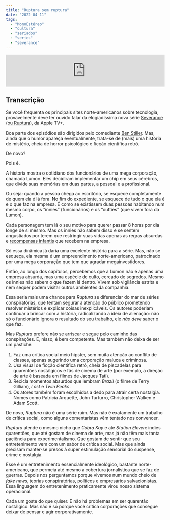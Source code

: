 ```yaml
---
title: "Ruptura sem ruptura"
date: "2022-04-11"
tags: 
  - "MonoEstéreo"
  - "cultura"
  - "seriados"
  - "series"
  - "severance"
---
```


<iframe src="https://anchor.fm/monoestereo/embed/episodes/Ruptura-sem-ruptura-e1h1nv2" height="102px" width="100%" frameborder="0" scrolling="no"></iframe>

## Transcrição

Se você frequenta os principais sites norte-americanos sobre tecnologia, provavelmente deve ter ouvido falar da elogiadíssima nova série [Severance (ou Ruptura)](https://tv.apple.com/br/show/ruptura/umc.cmc.1srk2goyh2q2zdxcx605w8vtx), da Apple TV+.

Boa parte dos episódios são dirigidos pelo comediante [Ben Stiller](https://en.wikipedia.org/wiki/Ben_Stiller). Mas, ainda que o humor apareça eventualmente, trata-se de (mais) uma história de mistério, cheia de horror psicológico e ficção científica retrô.

De novo?

Pois é.

A história mostra o cotidiano dos funcionários de uma mega corporação, chamada Lumon. Eles decidiram implementar um chip em seus cérebros, que divide suas memórias em duas partes, a pessoal e a profissional.

Ou seja: quando a pessoa chega ao escritório, se esquece completamente de quem ela é lá fora. No fim do expediente, se esquece de tudo o que ela é e o que faz na empresa. É como se existissem duas pessoas habitando num mesmo corpo, os “innies” (funcionários) e os “outties” (que vivem fora da Lumon).

Cada personagem tem lá o seu motivo para querer passar 8 horas por dia longe de si mesmo. Mas os innies não sabem disso e se sentem angustiados por terem que restringir suas vidas apenas às regras absurdas e [recompensas infantis](https://www.youtube.com/watch?v=VngE9BiEe7Q) que recebem na empresa.

Só essa dinâmica já daria uma excelente história para a série. Mas, não se esqueça, ela mesma é um empreendimento norte-americano, patrocinado por uma mega corporação que tem que agradar megainvestidores.

Então, ao longo dos capítulos, percebemos que a Lumon não é apenas uma empresa absurda, mas uma espécie de culto, cercado de segredos. Mesmo os innies não sabem o que fazem lá dentro. Vivem sob vigilância estrita e nem sequer podem visitar outros ambientes da companhia.

Essa seria mais uma chance para _Ruptura_ se diferenciar do mar de séries conspiratórias, que tentam segurar a atenção do público prometendo resolver mistérios e explicar coisas inexplicáveis. Os autores poderiam continuar a brincar com a história, radicalizando a ideia de alienação: não só o funcionário ignora o resultado do seu trabalho, ele _não deve_ saber o que faz.

Mas _Ruptura_ prefere não se arriscar e segue pelo caminho das conspirações. E, nisso, é bem competente. Mas também não deixa de ser um pastiche:

1. Faz uma crítica social meio hipster, sem muita atenção ao conflito de classes, apenas sugerindo uma corporação maluca e criminosa.
2. Usa visual de ficção científica retrô, cheia de piscadelas para quarentões nostálgicos e fãs de cinema de arte (por exemplo, a direção de arte é baseada em filmes de Jacques Tati).
3. Recicla momentos absurdos que lembram _Brazil_ (o filme de Terry Gilliam), _Lost_ e _Twin Peaks_.
4. Os atores também foram escolhidos a dedo para atrair certa nostalgia. Nomes como Patricia Arquette, John Turturro, Christopher Walken e Adam Scott.

De novo, _Ruptura_ não é uma série ruim. Mas não é exatamente um trabalho de crítica social, como alguns comentaristas vêm tentado nos convencer.

_Ruptura_ atende o mesmo nicho que _Cobra Kay_ e até _Station Eleven_: indies quarentões, que até gostam de cinema de arte, mas já não têm mais tanta paciência para experimentalismo. Que gostam de sentir que seu entretenimento vem com um sabor de crítica social. Mas que ainda precisam manter-se presos à super estimulação sensorial do suspense, crime e nostalgia.

Esse é um entretenimento essencialmente ideológico, bastante norte-americano, que permeia até mesmo a cobertura jornalística que se faz de guerras. Depois nos perguntamos porque vivemos num mundo cheio de _fake news_, teorias conspiratórias, políticos e empresários salvacionistas. Essa linguagem do entretenimento praticamente virou nosso sistema operacional.

Cada um goste do que quiser. E não há problemas em ser quarentão nostálgico. Mas não é só porque você critica corporações que consegue deixar de pensar e agir corporativamente.
